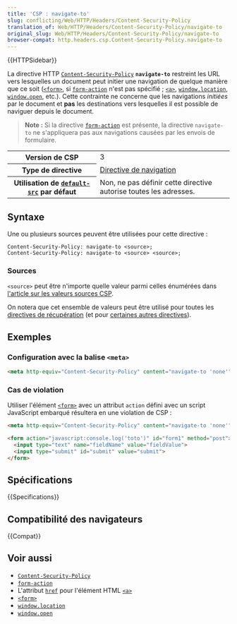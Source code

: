 ```yaml
---
title: 'CSP : navigate-to'
slug: conflicting/Web/HTTP/Headers/Content-Security-Policy
translation_of: Web/HTTP/Headers/Content-Security-Policy/navigate-to
original_slug: Web/HTTP/Headers/Content-Security-Policy/navigate-to
browser-compat: http.headers.csp.Content-Security-Policy.navigate-to
---
```


{{HTTPSidebar}}

La directive HTTP [`Content-Security-Policy`](/fr/docs/Web/HTTP/Headers/Content-Security-Policy) **`navigate-to`** restreint les URL vers lesquelles un document peut initier une navigation de quelque manière que ce soit ([`<form>`](/fr/docs/Web/HTML/Element/Form), si [`form-action`](/fr/docs/Web/HTTP/Headers/Content-Security-Policy/form-action) n'est pas spécifié&nbsp;; [`<a>`](/fr/docs/Web/HTML/Element/a), [`window.location`](/fr/docs/Web/API/Window/location), [`window.open`](/fr/docs/Web/API/Window/open), etc.). Cette contrainte ne concerne que les navigations *initiées* par le document et **pas** les destinations vers lesquelles il est possible de naviguer depuis le document.

> **Note :** Si la directive [`form-action`](/fr/docs/Web/HTTP/Headers/Content-Security-Policy/form-action) est présente, la directive `navigate-to` ne s'appliquera pas aux navigations causées par les envois de formulaire.

<table class="properties">
  <tbody>
    <tr>
      <th scope="row">Version de CSP</th>
      <td>3</td>
    </tr>
    <tr>
      <th scope="row">Type de directive</th>
      <td><a href="/fr/docs/Glossary/Navigation_directive">Directive de navigation</a></td>
    </tr>
    <tr>
      <th scope="row">Utilisation de <a href="/fr/docs/Web/HTTP/Headers/Content-Security-Policy/default-src"><code>default-src</code></a> par défaut</th>
      <td>Non, ne pas définir cette directive autorise toutes les adresses.</td>
    </tr>
  </tbody>
</table>

## Syntaxe

Une ou plusieurs sources peuvent être utilisées pour cette directive&nbsp;:

```http
Content-Security-Policy: navigate-to <source>;
Content-Security-Policy: navigate-to <source> <source>;
```

### Sources

`<source>` peut être n'importe quelle valeur parmi celles énumérées dans [l'article sur les valeurs sources CSP](/fr/docs/Web/HTTP/Headers/Content-Security-Policy/Sources#sources).

On notera que cet ensemble de valeurs peut être utilisé pour toutes les [directives de récupération](/fr/docs/Glossary/Fetch_directive) (et pour [certaines autres directives](/fr/docs/Web/HTTP/Headers/Content-Security-Policy/Sources#directives_associées)).

## Exemples

### Configuration avec la balise `<meta>`

```html
<meta http-equiv="Content-Security-Policy" content="navigate-to 'none'">
```

### Cas de violation

Utiliser l'élément [`<form>`](/fr/docs/Web/HTML/Element/Form) avec un attribut `action` défini avec un script JavaScript embarqué résultera en une violation de CSP&nbsp;:

```html example-bad
<meta http-equiv="Content-Security-Policy" content="navigate-to 'none'">

<form action="javascript:console.log('toto')" id="form1" method="post">
  <input type="text" name="fieldName" value="fieldValue">
  <input type="submit" id="submit" value="submit">
</form>
```

## Spécifications

{{Specifications}}

## Compatibilité des navigateurs

{{Compat}}

## Voir aussi

- [`Content-Security-Policy`](/fr/docs/Web/HTTP/Headers/Content-Security-Policy)
- [`form-action`](/fr/docs/Web/HTTP/Headers/Content-Security-Policy/form-action)
- L'attribut [`href`](/fr/docs/Web/HTML/Element/a#href) pour l'élément HTML [`<a>`](/fr/docs/Web/HTML/Element/a)
- [`<form>`](/fr/docs/Web/HTML/Element/Form)
- [`window.location`](/fr/docs/Web/API/Window/location)
- [`window.open`](/fr/docs/Web/API/Window/open)
